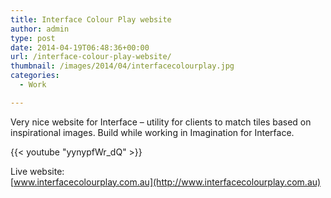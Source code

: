 ```yaml
---
title: Interface Colour Play website
author: admin
type: post
date: 2014-04-19T06:48:36+00:00
url: /interface-colour-play-website/
thumbnail: /images/2014/04/interfacecolourplay.jpg
categories:
  - Work

---
```

Very nice website for Interface &#8211; utility for clients to match tiles based on inspirational images. Build while working in Imagination for Interface.

<!--more-->

{{< youtube "yynypfWr_dQ" >}}

Live website:  
[www.interfacecolourplay.com.au](http://www.interfacecolourplay.com.au)